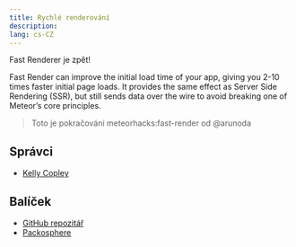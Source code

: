 ```yaml
---
title: Rychlé renderování
description:
lang: cs-CZ
---
```


Fast Renderer je zpět!

Fast Render can improve the initial load time of your app, giving you 2-10 times faster initial page loads. It provides the same effect as Server Side Rendering (SSR), but still sends data over the wire to avoid breaking one of Meteor’s core principles.

> Toto je pokračování meteorhacks:fast-render od @arunoda

## Správci
* [Kelly Copley](https://github.com/sponsors/copleykj)

## Balíček
* [GitHub repozitář](https://github.com/Meteor-Community-Packages/meteor-fast-render)
* [Packosphere](https://packosphere.com/communitypackages/fast-render)


